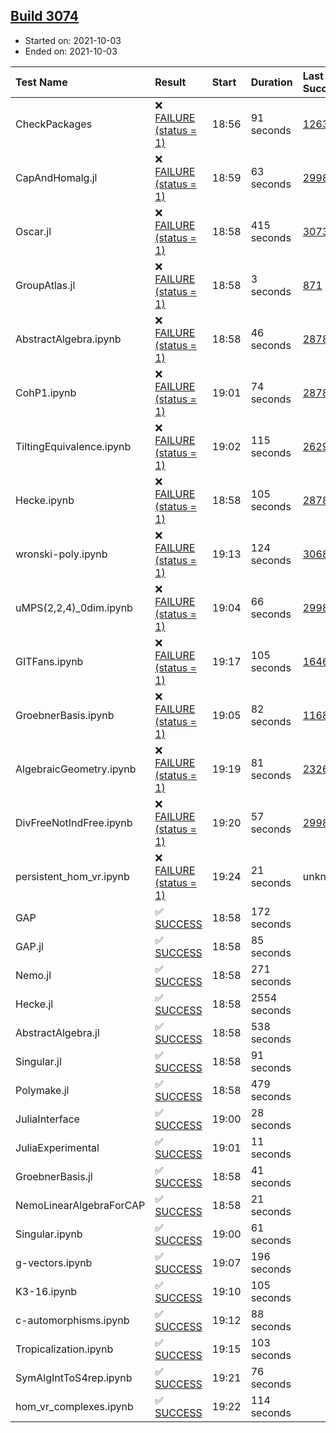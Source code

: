 ## [Build 3074](https://oscarci.mathematik.uni-kl.de/job/oscar-stable/3074/)

* Started on: 2021-10-03
* Ended on: 2021-10-03

| Test Name    | Result | Start | Duration | Last Success | First Failure |
|:-------------|:-------|:------|:---------|:-------------|:--------------|
| CheckPackages | ❌ [FAILURE (status = 1)](https://oscarci.mathematik.uni-kl.de/job/oscar-stable/3074/artifact/logs/build-3074/CheckPackages.log) | 18:56 | 91 seconds | [1263](https://oscarci.mathematik.uni-kl.de/job/oscar-stable/1263/) | [1264](https://oscarci.mathematik.uni-kl.de/job/oscar-stable/1264/) |
| CapAndHomalg.jl | ❌ [FAILURE (status = 1)](https://oscarci.mathematik.uni-kl.de/job/oscar-stable/3074/artifact/logs/build-3074/CapAndHomalg.jl.log) | 18:59 | 63 seconds | [2998](https://oscarci.mathematik.uni-kl.de/job/oscar-stable/2998/) | [2999](https://oscarci.mathematik.uni-kl.de/job/oscar-stable/2999/) |
| Oscar.jl | ❌ [FAILURE (status = 1)](https://oscarci.mathematik.uni-kl.de/job/oscar-stable/3074/artifact/logs/build-3074/Oscar.jl.log) | 18:58 | 415 seconds | [3073](https://oscarci.mathematik.uni-kl.de/job/oscar-stable/3073/) | [3074](https://oscarci.mathematik.uni-kl.de/job/oscar-stable/3074/) |
| GroupAtlas.jl | ❌ [FAILURE (status = 1)](https://oscarci.mathematik.uni-kl.de/job/oscar-stable/3074/artifact/logs/build-3074/GroupAtlas.jl.log) | 18:58 | 3 seconds | [871](https://oscarci.mathematik.uni-kl.de/job/oscar-stable/871/) | [872](https://oscarci.mathematik.uni-kl.de/job/oscar-stable/872/) |
| AbstractAlgebra.ipynb | ❌ [FAILURE (status = 1)](https://oscarci.mathematik.uni-kl.de/job/oscar-stable/3074/artifact/logs/build-3074/AbstractAlgebra.ipynb.log) | 18:58 | 46 seconds | [2878](https://oscarci.mathematik.uni-kl.de/job/oscar-stable/2878/) | [2879](https://oscarci.mathematik.uni-kl.de/job/oscar-stable/2879/) |
| CohP1.ipynb | ❌ [FAILURE (status = 1)](https://oscarci.mathematik.uni-kl.de/job/oscar-stable/3074/artifact/logs/build-3074/CohP1.ipynb.log) | 19:01 | 74 seconds | [2878](https://oscarci.mathematik.uni-kl.de/job/oscar-stable/2878/) | [2879](https://oscarci.mathematik.uni-kl.de/job/oscar-stable/2879/) |
| TiltingEquivalence.ipynb | ❌ [FAILURE (status = 1)](https://oscarci.mathematik.uni-kl.de/job/oscar-stable/3074/artifact/logs/build-3074/TiltingEquivalence.ipynb.log) | 19:02 | 115 seconds | [2629](https://oscarci.mathematik.uni-kl.de/job/oscar-stable/2629/) | [2630](https://oscarci.mathematik.uni-kl.de/job/oscar-stable/2630/) |
| Hecke.ipynb | ❌ [FAILURE (status = 1)](https://oscarci.mathematik.uni-kl.de/job/oscar-stable/3074/artifact/logs/build-3074/Hecke.ipynb.log) | 18:58 | 105 seconds | [2878](https://oscarci.mathematik.uni-kl.de/job/oscar-stable/2878/) | [2879](https://oscarci.mathematik.uni-kl.de/job/oscar-stable/2879/) |
| wronski-poly.ipynb | ❌ [FAILURE (status = 1)](https://oscarci.mathematik.uni-kl.de/job/oscar-stable/3074/artifact/logs/build-3074/wronski-poly.ipynb.log) | 19:13 | 124 seconds | [3068](https://oscarci.mathematik.uni-kl.de/job/oscar-stable/3068/) | [3069](https://oscarci.mathematik.uni-kl.de/job/oscar-stable/3069/) |
| uMPS(2,2,4)_0dim.ipynb | ❌ [FAILURE (status = 1)](https://oscarci.mathematik.uni-kl.de/job/oscar-stable/3074/artifact/logs/build-3074/uMPS-2-2-4-_0dim.ipynb.log) | 19:04 | 66 seconds | [2998](https://oscarci.mathematik.uni-kl.de/job/oscar-stable/2998/) | [2999](https://oscarci.mathematik.uni-kl.de/job/oscar-stable/2999/) |
| GITFans.ipynb | ❌ [FAILURE (status = 1)](https://oscarci.mathematik.uni-kl.de/job/oscar-stable/3074/artifact/logs/build-3074/GITFans.ipynb.log) | 19:17 | 105 seconds | [1646](https://oscarci.mathematik.uni-kl.de/job/oscar-stable/1646/) | [1647](https://oscarci.mathematik.uni-kl.de/job/oscar-stable/1647/) |
| GroebnerBasis.ipynb | ❌ [FAILURE (status = 1)](https://oscarci.mathematik.uni-kl.de/job/oscar-stable/3074/artifact/logs/build-3074/GroebnerBasis.ipynb.log) | 19:05 | 82 seconds | [1168](https://oscarci.mathematik.uni-kl.de/job/oscar-stable/1168/) | [1169](https://oscarci.mathematik.uni-kl.de/job/oscar-stable/1169/) |
| AlgebraicGeometry.ipynb | ❌ [FAILURE (status = 1)](https://oscarci.mathematik.uni-kl.de/job/oscar-stable/3074/artifact/logs/build-3074/AlgebraicGeometry.ipynb.log) | 19:19 | 81 seconds | [2326](https://oscarci.mathematik.uni-kl.de/job/oscar-stable/2326/) | [2327](https://oscarci.mathematik.uni-kl.de/job/oscar-stable/2327/) |
| DivFreeNotIndFree.ipynb | ❌ [FAILURE (status = 1)](https://oscarci.mathematik.uni-kl.de/job/oscar-stable/3074/artifact/logs/build-3074/DivFreeNotIndFree.ipynb.log) | 19:20 | 57 seconds | [2998](https://oscarci.mathematik.uni-kl.de/job/oscar-stable/2998/) | [2999](https://oscarci.mathematik.uni-kl.de/job/oscar-stable/2999/) |
| persistent_hom_vr.ipynb | ❌ [FAILURE (status = 1)](https://oscarci.mathematik.uni-kl.de/job/oscar-stable/3074/artifact/logs/build-3074/persistent_hom_vr.ipynb.log) | 19:24 | 21 seconds | unknown | unknown |
| GAP | ✅ [SUCCESS](https://oscarci.mathematik.uni-kl.de/job/oscar-stable/3074/artifact/logs/build-3074/GAP.log) | 18:58 | 172 seconds |  |  |
| GAP.jl | ✅ [SUCCESS](https://oscarci.mathematik.uni-kl.de/job/oscar-stable/3074/artifact/logs/build-3074/GAP.jl.log) | 18:58 | 85 seconds |  |  |
| Nemo.jl | ✅ [SUCCESS](https://oscarci.mathematik.uni-kl.de/job/oscar-stable/3074/artifact/logs/build-3074/Nemo.jl.log) | 18:58 | 271 seconds |  |  |
| Hecke.jl | ✅ [SUCCESS](https://oscarci.mathematik.uni-kl.de/job/oscar-stable/3074/artifact/logs/build-3074/Hecke.jl.log) | 18:58 | 2554 seconds |  |  |
| AbstractAlgebra.jl | ✅ [SUCCESS](https://oscarci.mathematik.uni-kl.de/job/oscar-stable/3074/artifact/logs/build-3074/AbstractAlgebra.jl.log) | 18:58 | 538 seconds |  |  |
| Singular.jl | ✅ [SUCCESS](https://oscarci.mathematik.uni-kl.de/job/oscar-stable/3074/artifact/logs/build-3074/Singular.jl.log) | 18:58 | 91 seconds |  |  |
| Polymake.jl | ✅ [SUCCESS](https://oscarci.mathematik.uni-kl.de/job/oscar-stable/3074/artifact/logs/build-3074/Polymake.jl.log) | 18:58 | 479 seconds |  |  |
| JuliaInterface | ✅ [SUCCESS](https://oscarci.mathematik.uni-kl.de/job/oscar-stable/3074/artifact/logs/build-3074/JuliaInterface.log) | 19:00 | 28 seconds |  |  |
| JuliaExperimental | ✅ [SUCCESS](https://oscarci.mathematik.uni-kl.de/job/oscar-stable/3074/artifact/logs/build-3074/JuliaExperimental.log) | 19:01 | 11 seconds |  |  |
| GroebnerBasis.jl | ✅ [SUCCESS](https://oscarci.mathematik.uni-kl.de/job/oscar-stable/3074/artifact/logs/build-3074/GroebnerBasis.jl.log) | 18:58 | 41 seconds |  |  |
| NemoLinearAlgebraForCAP | ✅ [SUCCESS](https://oscarci.mathematik.uni-kl.de/job/oscar-stable/3074/artifact/logs/build-3074/NemoLinearAlgebraForCAP.log) | 18:58 | 21 seconds |  |  |
| Singular.ipynb | ✅ [SUCCESS](https://oscarci.mathematik.uni-kl.de/job/oscar-stable/3074/artifact/logs/build-3074/Singular.ipynb.log) | 19:00 | 61 seconds |  |  |
| g-vectors.ipynb | ✅ [SUCCESS](https://oscarci.mathematik.uni-kl.de/job/oscar-stable/3074/artifact/logs/build-3074/g-vectors.ipynb.log) | 19:07 | 196 seconds |  |  |
| K3-16.ipynb | ✅ [SUCCESS](https://oscarci.mathematik.uni-kl.de/job/oscar-stable/3074/artifact/logs/build-3074/K3-16.ipynb.log) | 19:10 | 105 seconds |  |  |
| c-automorphisms.ipynb | ✅ [SUCCESS](https://oscarci.mathematik.uni-kl.de/job/oscar-stable/3074/artifact/logs/build-3074/c-automorphisms.ipynb.log) | 19:12 | 88 seconds |  |  |
| Tropicalization.ipynb | ✅ [SUCCESS](https://oscarci.mathematik.uni-kl.de/job/oscar-stable/3074/artifact/logs/build-3074/Tropicalization.ipynb.log) | 19:15 | 103 seconds |  |  |
| SymAlgIntToS4rep.ipynb | ✅ [SUCCESS](https://oscarci.mathematik.uni-kl.de/job/oscar-stable/3074/artifact/logs/build-3074/SymAlgIntToS4rep.ipynb.log) | 19:21 | 76 seconds |  |  |
| hom_vr_complexes.ipynb | ✅ [SUCCESS](https://oscarci.mathematik.uni-kl.de/job/oscar-stable/3074/artifact/logs/build-3074/hom_vr_complexes.ipynb.log) | 19:22 | 114 seconds |  |  |
